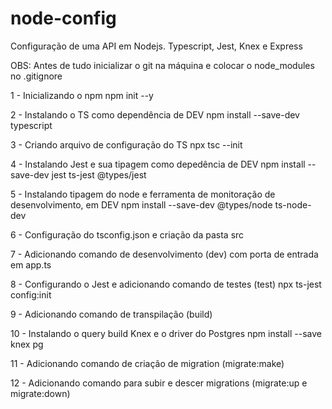 # node-config
Configuração de uma API em Nodejs. Typescript, Jest, Knex e Express

OBS: Antes de tudo inicializar o git na máquina e colocar o node_modules no .gitignore

1 - Inicializando o npm
    npm init --y

2 - Instalando o TS como dependência de DEV
    npm install --save-dev typescript

3 - Criando arquivo de configuração do TS
    npx tsc --init

4 - Instalando Jest e sua tipagem como depedência de DEV
    npm install --save-dev jest ts-jest @types/jest

5 - Instalando tipagem do node e ferramenta de monitoração de desenvolvimento, em DEV
     npm install --save-dev @types/node ts-node-dev

6 - Configuração do tsconfig.json e criação da pasta src

7 - Adicionando comando de desenvolvimento (dev) com porta de entrada em app.ts

8 - Configurando o Jest e adicionando comando de testes (test)
    npx ts-jest config:init

9 - Adicionando comando de transpilação (build)

10 - Instalando o query build Knex e o driver do Postgres
    npm install --save knex pg

11 - Adicionando comando de criação de migration (migrate:make)

12 - Adicionando comando para subir e descer migrations (migrate:up e migrate:down)
